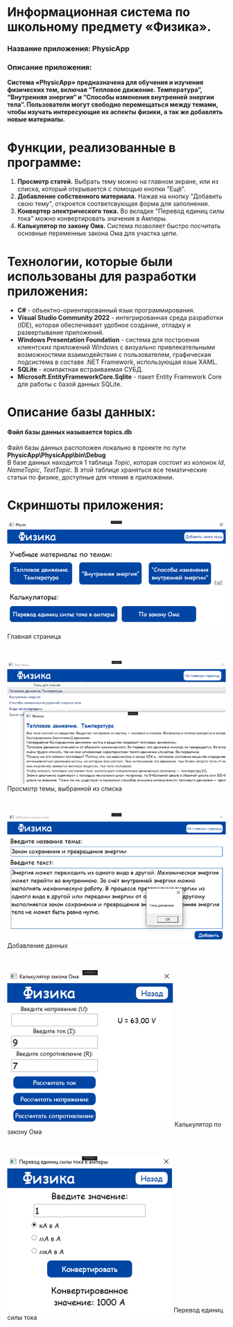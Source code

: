 # Информационная система по школьному предмету «Физика».
### Название приложения: PhysicApp
### Описание приложения:
**Система «PhysicApp» предназначена для обучения и изучения физических тем, включая “Тепловое движение. Температура”, “Внутренняя энергия” и “Способы изменения внутренней энергии тела”. Пользователи могут свободно перемещаться между темами, чтобы изучать интересующие их аспекты физики, а так же добавлять новые материалы.**

# Функции, реализованные в программе:
1. **Просмотр статей.** Выбрать тему можно на главном экране, или из списка, который открывается с помощью кнопки "Ещё".
2. **Добавление собственного материала.** Нажав на кнопку "Добавить свою тему", откроется соответсвующая форма для заполнения.
3. **Конвертер электрического тока.** Во вкладке "Перевод единиц силы тока" можно конвертировать значения в Амперы.
4. **Калькулятор по закону Ома.** Система позволяет быстро посчитать основные переменные закона Ома для участка цепи.

# Технологии, которые были использованы для разработки приложения:
- **C#** - объектно-ориентированный язык программирования.
- **Visual Studio Community 2022** - интегрированная среда разработки (IDE), которая обеспечивает удобное создание, отладку и развертывание приложений.
- **Windows Presentation Foundation** - система для построения клиентских приложений Windows с визуально привлекательными возможностями взаимодействия с пользователем, графическая подсистема в составе .NET Framework, использующая язык XAML.
- **SQLite** - компактная встраиваемая СУБД.
- **Microsoft.EntityFrameworkCore.Sqlite** - пакет Entity Framework Core для работы с базой данных SQLite.

# Описание базы данных:
#### Файл базы данных называется topics.db <br/>
Файл базы данных расположен локально в проекте по пути **PhysicApp\PhysicApp\bin\Debug** </br>
В базе данных находится 1 таблица _Topic_, которая состоит из колонок _Id_, _NameTopic_, _TextTopic_. В этой таблице храняться все тематические статьи по физике, доступные для чтения в приложении.

# Скриншоты приложения:

![Главная страница](https://github.com/vanyaokblog/PhysicApp/blob/main/Screenshots/MainWindow.png)
                                 Главная страница
</br> </br> </br>

![Просмотр темы, выбранной из списка](https://github.com/vanyaokblog/PhysicApp/blob/main/Screenshots/TopicWin.png)
 Просмотр темы, выбранной из списка
</br> </br> </br>

![Добавление данных](https://github.com/vanyaokblog/PhysicApp/blob/main/Screenshots/AddWin.png)
 Добавление данных
</br> </br> </br>

![Калькулятор по закону Ома](https://github.com/vanyaokblog/PhysicApp/blob/main/Screenshots/OhmsWin.png)
 Калькулятор по закону Ома
</br> </br> </br>

![Перевод единиц силы тока](https://github.com/vanyaokblog/PhysicApp/blob/main/Screenshots/CurrentConverterWin.png)
 Перевод единиц силы тока
</br> </br> </br>

